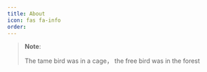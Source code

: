 ```yaml
---
title: About
icon: fas fa-info
order: 
---
```



> **Note**: 
>
> The tame bird was in a cage， the free bird was in the forest

